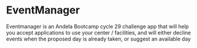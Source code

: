 # EventManager
Eventmanager is an Andela Bootcamp cycle 29 challenge  app that will help you accept applications to use your center / facilities, and will either decline events when the proposed day is already taken, or suggest an available day
